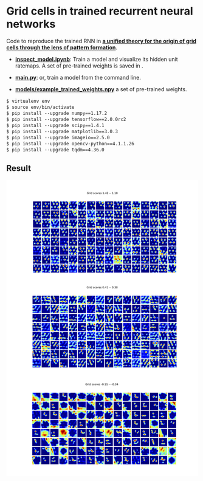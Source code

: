# Grid cells in trained recurrent neural networks

Code to reproduce the trained RNN in [**a unified theory for the origin of grid cells through the lens of pattern formation**](https://papers.nips.cc/paper/9191-a-unified-theory-for-the-origin-of-grid-cells-through-the-lens-of-pattern-formation). 

* [**inspect_model.ipynb**](inspect_model.ipynb):
  Train a model and visualize its hidden unit ratemaps. A set of pre-trained weights is saved in .
 
* [**main.py**](main.py):
  or, train a model from the command line.
  
* [**models/example_trained_weights.npy**](models/example_trained_weights.npy)
  a set of pre-trained weights.


```shell
$ virtualenv env
$ source env/bin/activate
$ pip install --upgrade numpy==1.17.2
$ pip install --upgrade tensorflow==2.0.0rc2
$ pip install --upgrade scipy==1.4.1
$ pip install --upgrade matplotlib==3.0.3
$ pip install --upgrade imageio==2.5.0
$ pip install --upgrade opencv-python==4.1.1.26
$ pip install --upgrade tqdm==4.36.0
```

## Result

![grid visualization](./docs/RNNgrids.png)
